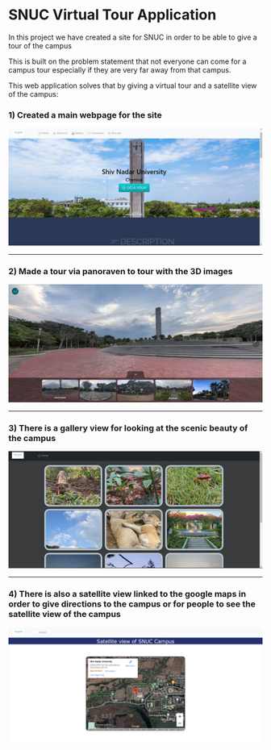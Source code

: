 # SNUC Virtual Tour Application

In this project we have created a site for SNUC in order to be able to give a tour of the campus

This is built on the problem statement that not everyone can come for a campus tour
especially if they are very far away from that campus.

This web application solves that by giving a virtual tour and a satellite view of the campus:

### 1) Created a main webpage for the site
![](Project_img/mainsite.png)
- - - -
### 2) Made a tour via panoraven to tour with the 3D images
![](Project_img/Toursite.png)
- - - -
### 3) There is a gallery view for looking at the scenic beauty of the campus
![](Project_img/Gallery_site.png)
- - - -
### 4) There is also a satellite view linked to the google maps in order to give directions to the campus or for people to see the satellite view of the campus
![](Project_img/S_viewsite.png)
